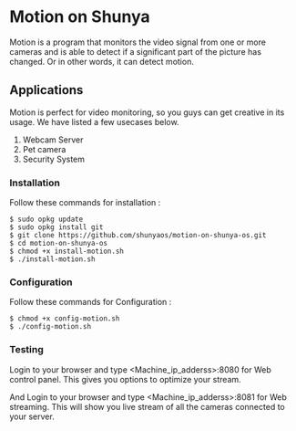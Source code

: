# Motion on Shunya

Motion is a program that monitors the video signal from one or more
cameras and is able to detect if a significant part of the picture has
changed. Or in other words, it can detect motion.

## Applications

Motion is perfect for video monitoring, so you guys can get creative in
its usage. We have listed a few usecases below.

1.  Webcam Server
2.  Pet camera
3.  Security System

### Installation

Follow these commands for installation :

``` shell
$ sudo opkg update
$ sudo opkg install git
$ git clone https://github.com/shunyaos/motion-on-shunya-os.git
$ cd motion-on-shunya-os
$ chmod +x install-motion.sh
$ ./install-motion.sh
```

### Configuration

Follow these commands for Configuration :

``` shell
$ chmod +x config-motion.sh
$ ./config-motion.sh
```

### Testing

Login to your browser and type \<Machine\_ip\_adderss\>:8080 for Web
control panel. This gives you options to optimize your stream.

And Login to your browser and type \<Machine\_ip\_adderss\>:8081 for Web
streaming. This will show you live stream of all the cameras connected
to your server.
